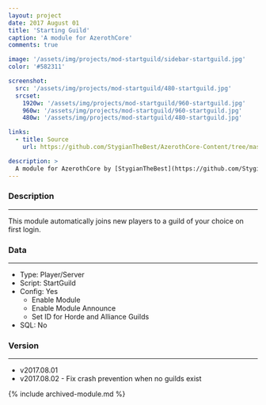 ```yaml
---
layout: project
date: 2017 August 01
title: 'Starting Guild'
caption: 'A module for AzerothCore'
comments: true

image: '/assets/img/projects/mod-startguild/sidebar-startguild.jpg'
color: '#582311'

screenshot:
  src: '/assets/img/projects/mod-startguild/480-startguild.jpg'
  srcset:
    1920w: '/assets/img/projects/mod-startguild/960-startguild.jpg'
    960w: '/assets/img/projects/mod-startguild/960-startguild.jpg'
    480w: '/assets/img/projects/mod-startguild/480-startguild.jpg'

links:
  - title: Source
    url: https://github.com/StygianTheBest/AzerothCore-Content/tree/master/Modules/mod-startguild

description: >
  A module for AzerothCore by [StygianTheBest](https://github.com/StygianTheBest/AzerothCore-Content/tree/master/Modules){:target="_blank"}.
---
```



### Description ###
------------------------------------------------------------------------------------------------------------------
This module automatically joins new players to a guild of your choice on first login.


### Data ###
------------------------------------------------------------------------------------------------------------------
- Type: Player/Server
- Script: StartGuild
- Config: Yes
    - Enable Module
    - Enable Module Announce
    - Set ID for Horde and Alliance Guilds
- SQL: No


### Version ###
------------------------------------------------------------------------------------------------------------------
- v2017.08.01
- v2017.08.02 - Fix crash prevention when no guilds exist

{% include archived-module.md %}